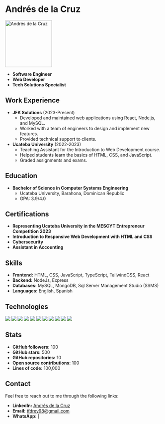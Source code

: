 # Andrés de la Cruz

<img src="https://github.com/UvilleraMente/UvilleraMente/assets/106884946/9a64dd1f-80d0-4078-a221-e62f66bec9c4" alt="Andrés de la Cruz" width="150">

* **Software Engineer**
* **Web Developer**
* **Tech Solutions Specialist**

## Work Experience

* **JFK Solutions** (2023-Present)
    * Developed and maintained web applications using React, Node.js, and MySQL.
    * Worked with a team of engineers to design and implement new features.
    * Provided technical support to clients.
* **Ucateba University** (2022-2023)
    * Teaching Assistant for the Introduction to Web Development course.
    * Helped students learn the basics of HTML, CSS, and JavaScript.
    * Graded assignments and exams.

## Education

* **Bachelor of Science in Computer Systems Engineering**
    * Ucateba University, Barahona, Dominican Republic
    * GPA: 3.9/4.0

## Certifications

* **Representing Ucateba University in the MESCYT Entrepreneur Competition 2023**
* **Introduction to Responsive Web Development with HTML and CSS**
* **Cybersecurity**
* **Assistant in Accounting**

## Skills

* **Frontend:** HTML, CSS, JavaScript, TypeScript, TailwindCSS, React
* **Backend:** NodeJs, Express
* **Databases:** MySQL, MongoDB, Sql Server Management Studio (SSMS)
* **Languages:** English, Spanish

## Technologies

<div>
  <img src="https://img.shields.io/badge/-HTML-orange?logo=html5&logoColor=white&style=flat" />
  <img src="https://img.shields.io/badge/-CSS-blue?logo=css3&logoColor=white&style=flat" />
  <img src="https://img.shields.io/badge/-JavaScript-yellow?logo=javascript&logoColor=white&style=flat" />
  <img src="https://img.shields.io/badge/-TypeScript-blue?logo=typescript&logoColor=white&style=flat" />
  <img src="https://img.shields.io/badge/-Tailwind CSS-38B2AC?logo=tailwind-css&logoColor=white&style=flat" />
  <img src="https://img.shields.io/badge/-React-61DAFB?logo=react&logoColor=white&style=flat" />
  <img src="https://img.shields.io/badge/-Node.js-339933?logo=node.js&logoColor=white&style=flat" />
  <img src="https://img.shields.io/badge/-Express-000000?logo=express&logoColor=white&style=flat" />
  <img src="https://img.shields.io/badge/-MySQL-4479A1?logo=mysql&logoColor=white&style=flat" />
  <img src="https://img.shields.io/badge/-MongoDB-47A248?logo=mongodb&logoColor=white&style=flat" />
  <img src="https://img.shields.io/badge/-SQL Server Management Studio-CC2927?logo=microsoft-sql-server&logoColor=white&style=flat" />
</div>

## Stats

* **GitHub followers:** 100
* **GitHub stars:** 500
* **GitHub repositories:** 10
* **Open source contributions:** 100
* **Lines of code:** 100,000

## Contact

Feel free to reach out to me through the following links:

* **LinkedIn:** [Andrés de la Cruz](https://www.linkedin.com/in/andrés-de-la-cruz-4b7a46272/)
* **Email:** [tfdrey98@gmail.com](mailto:tfdrey98@gmail.com)
* **WhatsApp:** [

